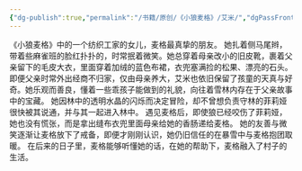 ```yaml
---
{"dg-publish":true,"permalink":"/书籍/原创/《小狼麦格》/艾米/","dgPassFrontmatter":true}
---
```


《小狼麦格》中的一个纺织工家的女儿，麦格最真挚的朋友。
她扎着侧马尾辫，带着些麻雀班的脸红扑扑的，时常抿着微笑。她总穿着母亲改小的旧皮靴，裹着父亲留下的毛皮大衣，里面穿着加绒的蓝色布裙，衣兜塞满捡的松果、漂亮的石头。
即便父亲时常外出经商不归家，仅由母亲养大，艾米也依旧保留了孩童的天真与好奇。她乐观而善良，懂着一些乖孩子能做到的礼貌，向往着雪林内存在于父亲故事中的宝藏。
她因林中的透明水晶的闪烁而决定冒险，却不曾想负责守林的菲莉娅很快被其说通，并与其一起进入林中。
遇见麦格后，即使狼已经咬伤了菲莉娅，她也没有慌张，而是拿出缝布衣兜里面母亲给她的香肠递给麦格。
她的友善与微笑逐渐让麦格放下了戒备，即便才刚刚认识，她仍旧信任的在暴雪中与麦格抱团取暖。
在后来的日子里，麦格能够听懂她的话，在她的帮助下，麦格融入了村子的生活。